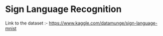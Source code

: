 # Sign Language Recognition

Link to the dataset :- https://www.kaggle.com/datamunge/sign-language-mnist





 
